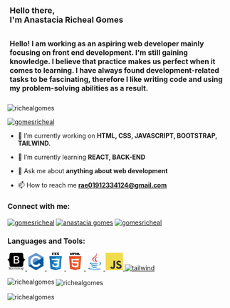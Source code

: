 <h1 align="left" style="font-size: large;padding: 5px;">Hello there, <br> I'm Anastacia Richeal Gomes</h1>
<h4 align="left" style="padding: 5px; font-size: medium; ">Hello! I am working as an aspiring web developer mainly focusing on front end development. I'm still gaining knowledge. I believe that practice makes us perfect when it comes to learning. I have always found development-related tasks to be fascinating, therefore I like writing code and using my problem-solving abilities as a result.</h4>
<img align="right" style="border-radius: 5px; width: 400px;"  src="https://media.tenor.com/images/b24460d29cfb2126afbba78c2b02a0d3/tenor.gif" alt="" srcset="">

<p align="left"> <img src="https://komarev.com/ghpvc/?username=richealgomes&label=Profile%20views&color=0e75b6&style=flat" alt="richealgomes" /> </p>

<p align="left"> <a href="https://twitter.com/gomesricheal" target="blank"><img src="https://img.shields.io/twitter/follow/gomesricheal?logo=twitter&style=for-the-badge" alt="gomesricheal" /></a> </p>

- 🔭 I’m currently working on **HTML, CSS, JAVASCRIPT, BOOTSTRAP, TAILWIND.**

- 🌱 I’m currently learning **REACT, BACK-END**

- 💬 Ask me about **anything about web development**

- 📫 How to reach me **rae01912334124@gmail.com**

<h3 align="left">Connect with me:</h3>
<p align="left">
<a href="https://twitter.com/gomesricheal" target="blank"><img align="center" src="https://raw.githubusercontent.com/rahuldkjain/github-profile-readme-generator/master/src/images/icons/Social/twitter.svg" alt="gomesricheal" height="30" width="40" /></a>
<a href="https://www.facebook.com/richeal2005?mibextid=ZbWKwL" target="blank"><img align="center" src="https://raw.githubusercontent.com/rahuldkjain/github-profile-readme-generator/master/src/images/icons/Social/facebook.svg" alt="anastacia gomes" height="30" width="40" /></a>
<a href="https://instagram.com/gomesricheal?igshid=ZDdkNTZiNTM" target="blank"><img align="center" src="https://raw.githubusercontent.com/rahuldkjain/github-profile-readme-generator/master/src/images/icons/Social/instagram.svg" alt="gomesricheal" height="30" width="40" /></a>
</p>

<h3 align="left">Languages and Tools:</h3>
<p align="left"> <a href="https://getbootstrap.com" target="_blank" rel="noreferrer"> <img src="https://raw.githubusercontent.com/devicons/devicon/master/icons/bootstrap/bootstrap-plain-wordmark.svg" alt="bootstrap" width="40" height="40"/> </a> <a href="https://www.cprogramming.com/" target="_blank" rel="noreferrer"> <img src="https://raw.githubusercontent.com/devicons/devicon/master/icons/c/c-original.svg" alt="c" width="40" height="40"/> </a> <a href="https://www.w3schools.com/css/" target="_blank" rel="noreferrer"> <img src="https://raw.githubusercontent.com/devicons/devicon/master/icons/css3/css3-original-wordmark.svg" alt="css3" width="40" height="40"/> </a> <a href="https://www.w3.org/html/" target="_blank" rel="noreferrer"> <img src="https://raw.githubusercontent.com/devicons/devicon/master/icons/html5/html5-original-wordmark.svg" alt="html5" width="40" height="40"/> </a> <a href="https://www.java.com" target="_blank" rel="noreferrer"> <img src="https://raw.githubusercontent.com/devicons/devicon/master/icons/java/java-original.svg" alt="java" width="40" height="40"/> </a> <a href="https://developer.mozilla.org/en-US/docs/Web/JavaScript" target="_blank" rel="noreferrer"> <img src="https://raw.githubusercontent.com/devicons/devicon/master/icons/javascript/javascript-original.svg" alt="javascript" width="40" height="40"/> </a> <a href="https://tailwindcss.com/" target="_blank" rel="noreferrer"> <img src="https://www.vectorlogo.zone/logos/tailwindcss/tailwindcss-icon.svg" alt="tailwind" width="40" height="40"/> </a> </p>

<p><img align="left" src="https://github-readme-stats.vercel.app/api/top-langs?username=richealgomes&show_icons=true&theme=algolia&hide_border=true&locale=en&layout=compact" alt="richealgomes" /></p>

<p>&nbsp;<img align="center" src="https://github-readme-stats.vercel.app/api?username=richealgomes&show_icons=true&theme=algolia&hide_border=true&locale=en" alt="richealgomes" /></p>

<p><img align="center" src="https://github-readme-streak-stats.herokuapp.com/?user=richealgomes&theme=algolia&hide_border=true" alt="richealgomes" /></p>
